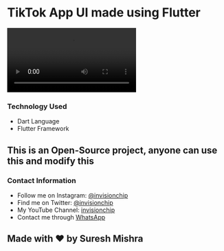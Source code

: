 # TikTok App UI made using Flutter

![demovid](https://user-images.githubusercontent.com/72114434/177692517-99b8b305-936b-422c-b73f-590fcd804d11.mp4)

### Technology Used
 - Dart Language
 - Flutter Framework
 
## This is an Open-Source project, anyone can use this and modify this
 
### Contact Information

- Follow me on Instagram: [@invisionchip](https://www.instagram.com/invisionchip)
- Find me on Twitter: [@invisionchip](https://twitter.com/invisionchip)
- My YouTube Channel: [invisionchip](https://www.youtube.com/channel/UCafeVMVotqWH7jKOR5wzoYA)
- Contact me through [WhatsApp](https://api.whatsapp.com/send?phone=+919437007938&text=&source=&data=&app_absent=)


## Made with :heart: by Suresh Mishra
